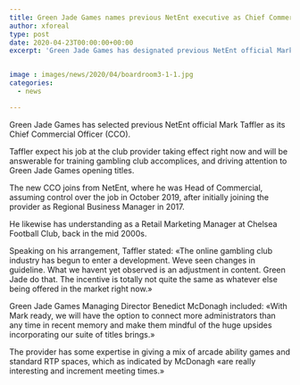 ```yaml
---
title: Green Jade Games names previous NetEnt executive as Chief Commercial Officer
author: xforeal 
type: post
date: 2020-04-23T00:00:00+00:00
excerpt: 'Green Jade Games has designated previous NetEnt official Mark Taffler as its Chief Commercial Officer (CCO) '


image : images/news/2020/04/boardroom3-1-1.jpg
categories:
  - news

---
```

Green Jade Games has selected previous NetEnt official Mark Taffler as its Chief Commercial Officer (CCO). 

Taffler expect his job at the club provider taking effect right now and will be answerable for training gambling club accomplices, and driving attention to Green Jade Games opening titles. 

The new CCO joins from NetEnt, where he was Head of Commercial, assuming control over the job in October 2019, after initially joining the provider as Regional Business Manager in 2017. 

He likewise has understanding as a Retail Marketing Manager at Chelsea Football Club, back in the mid 2000s. 

Speaking on his arrangement, Taffler stated: &#171;The online gambling club industry has begun to enter a development. Weve seen changes in guideline. What we havent yet observed is an adjustment in content. Green Jade do that. The incentive is totally not quite the same as whatever else being offered in the market right now.&#187; 

Green Jade Games Managing Director Benedict McDonagh included: &#171;With Mark ready, we will have the option to connect more administrators than any time in recent memory and make them mindful of the huge upsides incorporating our suite of titles brings.&#187; 

The provider has some expertise in giving a mix of arcade ability games and standard RTP spaces, which as indicated by McDonagh &#171;are really interesting and increment meeting times.&#187;